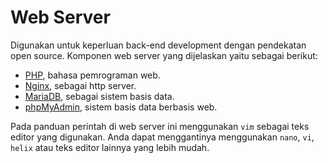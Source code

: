 # Web Server

Digunakan untuk keperluan back-end development dengan pendekatan open source. Komponen web server yang dijelaskan yaitu sebagai berikut:

- [PHP], bahasa pemrograman web.
- [Nginx], sebagai http server.
- [MariaDB], sebagai sistem basis data.
- [phpMyAdmin], sistem basis data berbasis web.

Pada panduan perintah di web server ini menggunakan `vim` sebagai teks editor yang digunakan. Anda dapat menggantinya menggunakan `nano`, `vi`, `helix` atau teks editor lainnya yang lebih mudah.

[Nginx]:nginx.md
[PHP]:php.md
[MariaDB]:mariadb.md
[phpMyAdmin]:phpmyadmin.md
